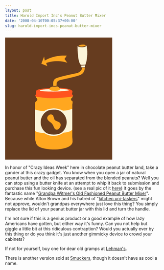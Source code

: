 ```yaml
---
layout: post
title: Harold Import Inc's Peanut Butter Mixer
date: '2008-04-10T00:05:37+00:00'
slug: harold-import-incs-peanut-butter-mixer
---
```

<img src='images/uploads/2008/04/smuckers2.gif' alt='peanut butter mixer' class="yellowborder" />

In honor of "Crazy Ideas Week" here in chocolate peanut butter land, take a gander at this crazy gadget. You know when you open a jar of natural peanut butter and the oil has separated from the blended peanuts? Well you can stop using a butter knife at an attempt to whip it back to submission and purchase this fun looking device. (see a real pic of it <a href="http://www.fantes.com/images/121551nuts.jpg">here</a>) It goes by the fantastic name "<a href="http://www.lehmans.com/jump.jsp?itemType=PRODUCT&itemID=5912">Grandpa Witmer's Old Fashioned Peanut Butter Mixer</a>". Because while Alton Brown and his hatred of "<a href="http://catalog.fullpond.com/altonbrown/productdetail.aspx?CatalogName=General&CategoryName=All+Merchandise&ProductID=ABRN+AB1005">kitchen uni-taskers</a>" might not approve, wouldn't grandpas everywhere just love this thing? You simply replace the lid of your peanut butter jar with this lid and turn the handle.

I'm not sure if this is a genius product or a good example of how lazy Americans have gotten, but either way it's funny. Can you not help but giggle a little bit at this ridiculous contraption? Would you actually ever by this thing or do you think it's just another gimmicky device to crowd your cabinets?

If not for yourself, buy one for dear old gramps at <a href="http://www.lehmans.com/jump.jsp?itemType=PRODUCT&itemID=5912">Lehman's</a>.

There is another version sold at <a href="http://onlinestore.smucker.com/display_product.cfm?prod_id=386&cat_id=5">Smuckers</a>, though it doesn't have as cool a name.
